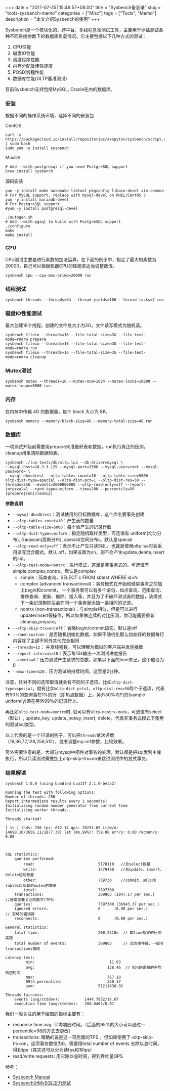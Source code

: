+++
date = "2017-07-25T15:46:57+08:00"
title = "Sysbench备忘录"
slug = "tools-sysbench-memo"
categories = ["Misc"]
tags = ["Tools", "Memo"]
description = "本文介绍Sysbench的使用"
+++

Sysbench是一个模块化的、跨平台、多线程基准测试工具，主要用于评估测试各种不同系统参数下的数据库负载情况。它主要包括以下几种方式的测试：

1. CPU性能
2. 磁盘IO性能
3. 调度程序性能
4. 内存分配及传输速度
5. POSIX线程性能
6. 数据库性能(OLTP基准测试)

目前Sysbench支持包括MySQL, Oracle在内的数据库。

### 安装

根据不同的操作系统环境，选择不同的安装包

CentOS

```console
curl -s https://packagecloud.io/install/repositories/akopytov/sysbench/script.rpm.sh | sudo bash
sudo yum -y install sysbench
```

MaxOS

```console
# Add --with-postgresql if you need PostgreSQL support
brew install sysbench
```

源码安装

```console
yum -y install make automake libtool pkgconfig libaio-devel vim-common
# For MySQL support, replace with mysql-devel on RHEL/CentOS 5
yum -y install mariadb-devel
# For PostgreSQL support
#yum -y install postgresql-devel

./autogen.sh
# Add --with-pgsql to build with PostgreSQL support
./configure
make
make install
```

### CPU

CPU测试主要是进行素数的加法运算，在下面的例子中，指定了最大的素数为20000，自己可以根据机器CPU的性能来适当调整数值。

```console
sysbench cpu --cpu-max-prime=20000 run
```

### 线程测试

```console
sysbench threads --threads=64 --thread-yields=100 --thread-locks=2 run
```

### 磁盘IO性能测试

最大创建16个线程，创建的文件总大小为3G，文件读写模式为随机读。

```console
sysbench fileio --threads=16 --file-total-size=3G --file-test-mode=rndrw prepare
sysbench fileio --threads=16 --file-total-size=3G --file-test-mode=rndrw run
sysbench fileio --threads=16 --file-total-size=3G --file-test-mode=rndrw cleanup
```

### Mutex测试

```console
sysbench mutex --threads=16 --mutex-num=1024 --mutex-locks=10000 --mutex-loops=5000 run
```

### 内存

在内存中传输 4G 的数据量，每个 block 大小为 8K。

```console
sysbench memory --memory-block-size=8k --memory-total-size=4G run
```

### 数据库

一项测试开始前需要用prepare来准备好表和数据，run执行真正的压测，cleanup用来清除数据和表。

```console
sysbench ./lua-tests/db/oltp.lua --db-driver=mysql \
--mysql-host=10.3.3.129 --mysql-port=3306 --mysql-user=root --mysql-password= \
--mysql-db=sbtest --oltp-tables-count=16 --oltp-table-size=5000 --oltp-dist-type=special --oltp-dist-pct=1 --oltp-dist-res=50 --threads=256 --events=2000000000 --oltp-read-only=off --report-interval=1 --rand-type=uniform --time=200 --percentile=99 [prepare|run|cleanup]
```

__参数说明__

* `--mysql-db=dbtest`：测试使用的目标数据库，这个库名要事先创建
* `--oltp-tables-count=10`：产生表的数量
* `--oltp-table-size=5000`：每个表产生的记录行数
* `--oltp-dist-type=uniform`：指定随机取样类型，可选值有 uniform(均匀分布), Gaussian(高斯分布), special(空间分布)。默认是special
* `--oltp-read-only=off`：表示不止产生只读SQL，也就是使用oltp.lua时会采用读写混合模式。默认 off，如果设置为on，则不会产生update,delete,insert的sql。
* `--oltp-test-mode=nontrx`：执行模式，这里是非事务式的。可选值有simple,complex,nontrx。默认是complex
  * simple：简单查询，SELECT c FROM sbtest WHERE id=N
  * complex (advanced transactional)：事务模式在开始和结束事务之前加上begin和commit， 一个事务里可以有多个语句，如点查询、范围查询、排序查询、更新、删除、插入等，并且为了不破坏测试表的数据，该模式下一条记录删除后会在同一个事务里添加一条相同的记录。
  * nontrx (non-transactional)：与simple相似，但是可以进行update/insert等操作，所以如果做连续的对比压测，你可能需要重新cleanup,prepare。
* `--oltp-skip-trx=on|off`：省略begin/commit语句。默认是off
* `--rand-init=on`：是否随机初始化数据，如果不随机化那么初始好的数据每行内容除了主键不同外其他完全相同
* `--threads=12`： 并发线程数，可以理解为模拟的客户端并发连接数
* `--report-interval=10`：表示每10s输出一次测试进度报告
* `--events=0`：压力测试产生请求的总数，如果以下面的time来记，这个值设为0
* `--max-time=120`：压力测试的持续时间，这里是2分钟。

注意，针对不同的选项取值就会有不同的子选项。比如`oltp-dist-type=special`，就有比如`oltp-dist-pct=1`、`oltp-dist-res=50`两个子选项，代表有50%的查询落在1%的行（即热点数据）上，另外50%均匀的(sample uniformly)落在另外99%的记录行上。

再比如`oltp-test-mode=nontrx`时, 就可以有`oltp-nontrx-mode`，可选值有select（默认）, update_key, update_nokey, insert, delete，代表非事务式模式下使用的测试sql类型。

以上代表的是一个只读的例子，可以把`threads`依次递增（16,36,72,128,256,512），或者调整my.cnf参数，比较效果。

另外需要注意的是，大部分mysql中间件对事务的处理，默认都是把sql发到主库执行，所以只读测试需要加上oltp-skip-trx=on来跳过测试中的显式事务。

### 结果解读

```console
sysbench 1.0.8 (using bundled LuaJIT 2.1.0-beta2)

Running the test with following options:
Number of threads: 256
Report intermediate results every 1 second(s)
Initializing random number generator from current time
Initializing worker threads...

Threads started!

[ 1s ] thds: 256 tps: 812.14 qps: 20231.65 (r/w/o: 14698.16/3656.11/1877.38) lat (ms,99%): 759.88 err/s: 0.00 reconn/s: 0.00
...


SQL statistics:
    queries performed:
        read:                            5178110   //总select数量
        write:                           1479460   //总update、insert、delete语句数量
        other:                           739730    //commit、unlock tables以及其他mutex的数量
        total:                           7397300
    transactions:                        369865 (1847.17 per sec.)   //通常需要关注的数字(TPS)
    queries:                             7397300 (36943.37 per sec.)
    ignored errors:                      0      (0.00 per sec.)      // 忽略的错误数
    reconnects:                          0      (0.00 per sec.)

General statistics:
    total time:                          200.2318s  // 即time指定的压测实际
    total number of events:              369865     // 总的事件数，一般与transactions相同

Latency (ms):
         min:                                 11.03
         avg:                                138.46  // 95%的语句的平均响应时间
         max:                                767.18
         99th percentile:                    320.17
         sum:                            51211838.92

Threads fairness:
    events (avg/stddev):           1444.7852/17.67
    execution time (avg/stddev):   200.0462/0.07

```

我们一般关注的用于绘图的指标主要有：

* response time avg: 平均响应时间。（后面的95%的大小可以通过--percentile=98的方式去更改）
* transactions: 精确的说是这一项后面的TPS 。但如果使用了-oltp-skip-trx=on，这项事务数恒为0，需要用total number of events 去除以总时间，得到tps（其实还可以分为读tps和写tps）
* read/write requests: 用它除以总时间，得到吞吐量QPS

参考：

* [Sysbench Manual](http://imysql.com/wp-content/uploads/2014/10/sysbench-manual.pdf)
* [Sysbench对MySQL压力测试](http://seanlook.com/2016/03/28/mysql-sysbench/)